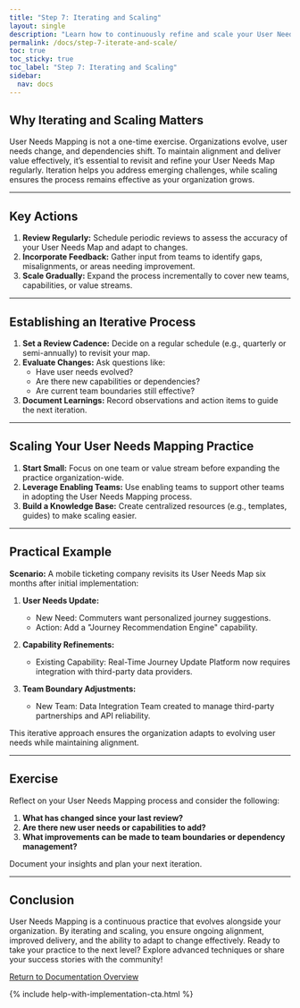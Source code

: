 ```yaml
---
title: "Step 7: Iterating and Scaling"
layout: single
description: "Learn how to continuously refine and scale your User Needs Mapping process as your organization evolves."
permalink: /docs/step-7-iterate-and-scale/
toc: true
toc_sticky: true
toc_label: "Step 7: Iterating and Scaling"
sidebar:
  nav: docs
---
```


## Why Iterating and Scaling Matters

User Needs Mapping is not a one-time exercise. Organizations evolve, user needs change, and dependencies shift. To maintain alignment and deliver value effectively, it’s essential to revisit and refine your User Needs Map regularly. Iteration helps you address emerging challenges, while scaling ensures the process remains effective as your organization grows.

---

## Key Actions

1. **Review Regularly:** Schedule periodic reviews to assess the accuracy of your User Needs Map and adapt to changes.
2. **Incorporate Feedback:** Gather input from teams to identify gaps, misalignments, or areas needing improvement.
3. **Scale Gradually:** Expand the process incrementally to cover new teams, capabilities, or value streams.

---

## Establishing an Iterative Process

1. **Set a Review Cadence:** Decide on a regular schedule (e.g., quarterly or semi-annually) to revisit your map.
2. **Evaluate Changes:** Ask questions like:
   - Have user needs evolved?
   - Are there new capabilities or dependencies?
   - Are current team boundaries still effective?
3. **Document Learnings:** Record observations and action items to guide the next iteration.

---

## Scaling Your User Needs Mapping Practice

1. **Start Small:** Focus on one team or value stream before expanding the practice organization-wide.
2. **Leverage Enabling Teams:** Use enabling teams to support other teams in adopting the User Needs Mapping process.
3. **Build a Knowledge Base:** Create centralized resources (e.g., templates, guides) to make scaling easier.

---

## Practical Example

**Scenario:** A mobile ticketing company revisits its User Needs Map six months after initial implementation:

1. **User Needs Update:**
   - New Need: Commuters want personalized journey suggestions.
   - Action: Add a "Journey Recommendation Engine" capability.

2. **Capability Refinements:**
   - Existing Capability: Real-Time Journey Update Platform now requires integration with third-party data providers.

3. **Team Boundary Adjustments:**
   - New Team: Data Integration Team created to manage third-party partnerships and API reliability.

This iterative approach ensures the organization adapts to evolving user needs while maintaining alignment.

---

## Exercise

Reflect on your User Needs Mapping process and consider the following:

1. **What has changed since your last review?**
2. **Are there new user needs or capabilities to add?**
3. **What improvements can be made to team boundaries or dependency management?**

Document your insights and plan your next iteration.

---

## Conclusion

User Needs Mapping is a continuous practice that evolves alongside your organization. By iterating and scaling, you ensure ongoing alignment, improved delivery, and the ability to adapt to change effectively. Ready to take your practice to the next level? Explore advanced techniques or share your success stories with the community!

[Return to Documentation Overview](/docs/index)

{% include help-with-implementation-cta.html %}
